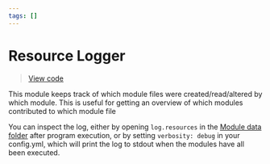 ```yaml
---
tags: []
---
```

# Resource Logger

> [View code](https://github.com/obsidian-html/obsidian-html/blob/master/obsidianhtml/modules/builtin/resource_logger.py)

This module keeps track of which module files were created/read/altered by which module. This is useful for getting an overview of which modules contributed to which module file

You can inspect the log, either by opening `log.resources` in the [Module data folder](../../Configurations/Modules/Concepts/Module%20data%20folder.md) after program execution, or by setting `verbosity: debug` in your config.yml, which will print the log to stdout when the modules have all been executed.